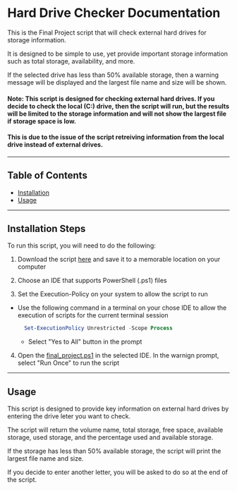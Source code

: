 # Hard Drive Checker Documentation

This is the Final Project script that will check external hard drives for storage information. 

It is designed to be simple to use, yet provide important storage information such as total storage, availability, and more. 

If the selected drive has less than 50% available storage, then a warning message will be displayed and the largest file name and size will be shown. 

#### Note: This script is designed for checking external hard drives. If you decide to check the local (C:) drive, then the script will run, but the results will be limited to the storage information and will not show the largest file if storage space is low. 

#### This is due to the issue of the script retreiving information from the local drive instead of external drives.

---

## Table of Contents

- [Installation](#instlalation)
- [Usage](#usage)

---

## Installation Steps

To run this script, you will need to do the following:

1. Download the script [here](./final_project.ps1) and save it to a memorable location on your computer

2. Choose an IDE that supports PowerShell (.ps1) files

3. Set the Execution-Policy on your system to allow the script to run

  - Use the following command in a terminal on your chose IDE to allow the execution of scripts for the current terminal session

    ```powershell
      Set-ExecutionPolicy Unrestricted -Scope Process
      ```

    - Select "Yes to All" button in the prompt

4. Open the [final_project.ps1](./final_project.ps1) in the selected IDE. In the warnign prompt, select "Run Once" to run the script

---

## Usage

This script is designed to provide key information on external hard drives by entering the drive leter you want to check.

The script will return the volume name, total storage, free space, available storage, used storage, and the percentage used and available storage.

If the storage has less than 50% available storage, the script will print the largest file name and size.

If you decide to enter another letter, you will be asked to do so at the end of the script.



